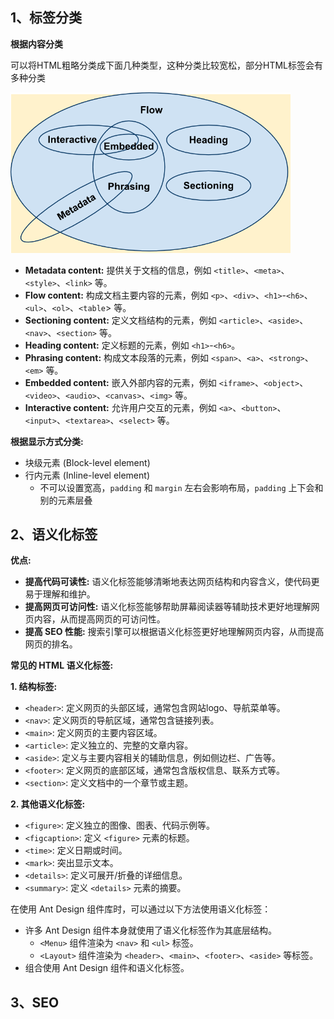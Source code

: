 ## 1、标签分类

**根据内容分类**

可以将HTML粗略分类成下面几种类型，这种分类比较宽松，部分HTML标签会有多种分类

<img src="./assets/content_categories_venn.png" alt="标签分类" style="zoom:60%;" />

- **Metadata content:** 提供关于文档的信息，例如 `<title>`、`<meta>`、`<style>`、`<link>` 等。
- **Flow content:** 构成文档主要内容的元素，例如 `<p>`、`<div>`、`<h1>`-`<h6>`、`<ul>`、`<ol>`、`<table`> 等。
- **Sectioning content:** 定义文档结构的元素，例如 `<article>`、`<aside>`、`<nav>`、`<section>` 等。
- **Heading content:** 定义标题的元素，例如 `<h1>`-`<h6>`。
- **Phrasing content:** 构成文本段落的元素，例如 `<span>`、`<a>`、`<strong>`、`<em>` 等。
- **Embedded content:** 嵌入外部内容的元素，例如 `<iframe>`、`<object>`、`<video>`、`<audio>`、`<canvas>`、`<img>` 等。
- **Interactive content:** 允许用户交互的元素，例如 `<a>`、`<button>`、`<input>`、`<textarea>`、`<select>` 等。

**根据显示方式分类:**

- 块级元素 (Block-level element)
- 行内元素 (Inline-level element)
  - 不可以设置宽高，`padding` 和 `margin` 左右会影响布局，`padding` 上下会和别的元素层叠


## 2、语义化标签

**优点:**

- **提高代码可读性:** 语义化标签能够清晰地表达网页结构和内容含义，使代码更易于理解和维护。
- **提高网页可访问性:** 语义化标签能够帮助屏幕阅读器等辅助技术更好地理解网页内容，从而提高网页的可访问性。
- **提高 SEO 性能:** 搜索引擎可以根据语义化标签更好地理解网页内容，从而提高网页的排名。

**常见的 HTML 语义化标签:**

**1. 结构标签:**

- `<header>`: 定义网页的头部区域，通常包含网站logo、导航菜单等。
- `<nav>`: 定义网页的导航区域，通常包含链接列表。
- `<main>`: 定义网页的主要内容区域。
- `<article>`: 定义独立的、完整的文章内容。
- `<aside>`: 定义与主要内容相关的辅助信息，例如侧边栏、广告等。
- `<footer>`: 定义网页的底部区域，通常包含版权信息、联系方式等。
- `<section>`: 定义文档中的一个章节或主题。

**2. 其他语义化标签:**

- `<figure>`: 定义独立的图像、图表、代码示例等。
- `<figcaption>`: 定义 `<figure>` 元素的标题。
- `<time>`: 定义日期或时间。
- `<mark>`: 突出显示文本。
- `<details>`: 定义可展开/折叠的详细信息。
- `<summary>`: 定义 `<details>` 元素的摘要。

在使用 Ant Design 组件库时，可以通过以下方法使用语义化标签：

- 许多 Ant Design 组件本身就使用了语义化标签作为其底层结构。
  - `<Menu>` 组件渲染为 `<nav>` 和 `<ul>` 标签。
  - `<Layout>` 组件渲染为 `<header>`、`<main>`、`<footer>`、`<aside>` 等标签。
- 组合使用 Ant Design 组件和语义化标签。

## 3、SEO

